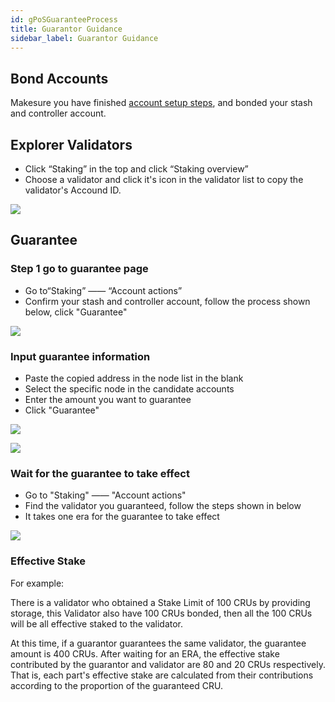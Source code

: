 ```yaml
---
id: gPoSGuaranteeProcess
title: Guarantor Guidance
sidebar_label: Guarantor Guidance
---
```


## Bond Accounts
Makesure you have finished [account setup steps](new-bond.md), and bonded your stash and controller account.

## Explorer Validators
* Click “Staking” in the top and click “Staking overview”
* Choose a validator and click it's icon in the validator list to copy the validator's Accound ID.

![](https://crust-data.oss-cn-shanghai.aliyuncs.com/wiki/maxwell/staking/copyaddr.png)


## Guarantee
### Step 1 go to guarantee page

* Go to“Staking” —— “Account actions”
* Confirm your stash and controller account, follow the process shown below, click "Guarantee"

![](https://crust-data.oss-cn-shanghai.aliyuncs.com/wiki/maxwell/staking/guarantee.png)


### Input guarantee information


* Paste the copied address in the node list in the blank
* Select the specific node in the candidate accounts
* Enter the amount you want to guarantee
* Click "Guarantee"
  

![](https://crust-data.oss-cn-shanghai.aliyuncs.com/wiki/maxwell/staking/guarantee2.png)

![](https://crust-data.oss-cn-shanghai.aliyuncs.com/wiki/maxwell/staking/amount.png)


### Wait for the guarantee to take effect

* Go to "Staking" —— "Account actions"
* Find the validator you guaranteed, follow the steps shown in below 
* It takes one era for the guarantee to take effect
  

![](https://crust-data.oss-cn-shanghai.aliyuncs.com/wiki/maxwell/staking/staked.png)

### Effective Stake

For example:

There is a validator who obtained a Stake Limit of 100 CRUs by providing storage, this Validator also have 100 CRUs bonded, then all the 100 CRUs will be all effective staked to the validator.

At this time, if a guarantor guarantees the same validator, the guarantee amount is 400 CRUs. After waiting for an ERA, the effective stake contributed by the guarantor and validator are 80 and 20 CRUs respectively. That is, each part's effective stake are calculated from their contributions according to the proportion of the guaranteed CRU.





